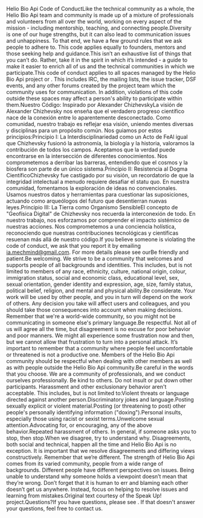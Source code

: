 Helio Bio Api Code of ConductLike the technical community as a whole, the Helio Bio Api team and community is made up of a mixture of professionals and volunteers from all over the world, working on every aspect of the mission - including mentorship, teaching, and connecting people.Diversity is one of our huge strengths, but it can also lead to communication issues and unhappiness. To that end, we have a few ground rules that we ask people to adhere to. This code applies equally to founders, mentors and those seeking help and guidance.This isn’t an exhaustive list of things that you can’t do. Rather, take it in the spirit in which it’s intended - a guide to make it easier to enrich all of us and the technical communities in which we participate.This code of conduct applies to all spaces managed by the Helio Bio Api project or . This includes IRC, the mailing lists, the issue tracker, DSF events, and any other forums created by the project team which the community uses for communication. In addition, violations of this code outside these spaces may affect a person's ability to participate within them.Nuestro Código: Inspirado por Alexander ChizhevskyLa visión de Alexander Chizhevsky nos enseña que el verdadero progreso científico nace de la conexión entre lo aparentemente desconectado. Como comunidad, nuestro trabajo es reflejar esa visión, uniendo mentes diversas y disciplinas para un propósito común. Nos guiamos por estos principios:Principio I: La Interdisciplinariedad como un Acto de FeAl igual que Chizhevsky fusionó la astronomía, la biología y la historia, valoramos la contribución de todos los campos. Aceptamos que la verdad puede encontrarse en la intersección de diferentes conocimientos. Nos comprometemos a derribar las barreras, entendiendo que el cosmos y la biosfera son parte de un único sistema.Principio II: Resistencia al Dogma CientíficoChizhevsky fue castigado por su visión, un recordatorio de que la integridad intelectual a menudo requiere desafiar el statu quo. En nuestra comunidad, fomentamos la exploración de ideas no convencionales. Usamos nuestros datos y herramientas para cuestionar las suposiciones, actuando como arqueólogos del futuro que desentierran nuevas leyes.Principio III: La Tierra como Organismo SensibleEl concepto de "Geofísica Digital" de Chizhevsky nos recuerda la interconexión de todo. En nuestro trabajo, nos esforzamos por comprender el impacto sistémico de nuestras acciones. Nos comprometemos a una conciencia holística, reconociendo que nuestras contribuciones tecnológicas y científicas resuenan más allá de nuestro código.If you believe someone is violating the code of conduct, we ask that you report it by emailing ia.mechmind@gmail.com. For more details please see ourBe friendly and patient.Be welcoming. We strive to be a community that welcomes and supports people of all backgrounds and identities. This includes, but is not limited to members of any race, ethnicity, culture, national origin, colour, immigration status, social and economic class, educational level, sex, sexual orientation, gender identity and expression, age, size, family status, political belief, religion, and mental and physical ability.Be considerate. Your work will be used by other people, and you in turn will depend on the work of others. Any decision you take will affect users and colleagues, and you should take those consequences into account when making decisions. Remember that we're a world-wide community, so you might not be communicating in someone else's primary language.Be respectful. Not all of us will agree all the time, but disagreement is no excuse for poor behavior and poor manners. We might all experience some frustration now and then, but we cannot allow that frustration to turn into a personal attack. It’s important to remember that a community where people feel uncomfortable or threatened is not a productive one. Members of the Helio Bio Api community should be respectful when dealing with other members as well as with people outside the Helio Bio Api community.Be careful in the words that you choose. We are a community of professionals, and we conduct ourselves professionally. Be kind to others. Do not insult or put down other participants. Harassment and other exclusionary behavior aren't acceptable. This includes, but is not limited to:Violent threats or language directed against another person.Discriminatory jokes and language.Posting sexually explicit or violent material.Posting (or threatening to post) other people's personally identifying information ("doxing").Personal insults, especially those using racist or sexist terms.Unwelcome sexual attention.Advocating for, or encouraging, any of the above behavior.Repeated harassment of others. In general, if someone asks you to stop, then stop.When we disagree, try to understand why. Disagreements, both social and technical, happen all the time and Helio Bio Api is no exception. It is important that we resolve disagreements and differing views constructively. Remember that we’re different. The strength of Helio Bio Api comes from its varied community, people from a wide range of backgrounds. Different people have different perspectives on issues. Being unable to understand why someone holds a viewpoint doesn’t mean that they’re wrong. Don’t forget that it is human to err and blaming each other doesn’t get us anywhere. Instead, focus on helping to resolve issues and learning from mistakes.Original text courtesy of the Speak Up! project.Questions?If you have questions, please see . If that doesn't answer your questions, feel free to contact us.
